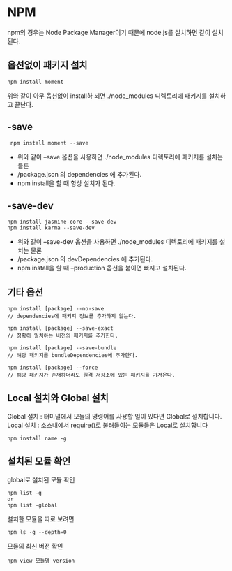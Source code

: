 # NPM 

npm의 경우는 Node Package Manager이기 때문에 node.js를 설치하면 같이 설치된다.



## 옵션없이 패키지 설치

```shell
npm install moment 
```

위와 같이 아무 옵션없이 install하 되면 ./node_modules 디렉토리에 패키지를 설치하고 끝난다.



## -save 

```javascript
 npm install moment --save
```
 * 위와 같이 –save 옵션을 사용하면 ./node_modules 디렉토리에 패키지를 설치는 물론
* /package.json 의 dependencies 에 추가된다.
* npm install을 할 때 항상 설치가 된다.


## -save-dev

```shell 
npm install jasmine-core --save-dev
npm install karma --save-dev
```



* 위와 같이 –save-dev 옵션을 사용하면 ./node_modules 디렉토리에 패키지를 설치는 물론
* /package.json 의 devDependencies 에 추가된다.
* npm install을 할 때 –production 옵션을 붙이면 빠지고 설치된다.


## 기타 옵션 

```shell
npm install [package] --no-save
// dependencies에 패키지 정보를 추가하지 않는다.

npm install [package] --save-exact
// 정확히 일치하는 버전의 패키지를 추가한다.

npm install [package] --save-bundle
// 해당 패키지를 bundleDependencies에 추가한다.

npm install [package] --force
// 해당 패키지가 존재하더라도 원격 저장소에 있는 패키지를 가져온다.
```



## Local 설치와 Global 설치 
Global 설치 : 터미널에서 모듈의 명령어를 사용할 일이 있다면 Global로 설치합니다. Local 설치 : 소스내에서 require()로 불러들이는 모듈들은 Local로 설치합니다

```shell
npm install name -g
```

## 설치된 모듈 확인
global로 설치된 모듈 확인

```shell
npm list -g
or
npm list -global
```



설치한 모듈을 따로 보려면 
```shell
npm ls -g --depth=0
```
모듈의 최신 버전 확인
```shell
npm view 모듈명 version
```









